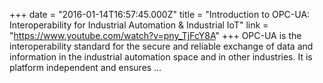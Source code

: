 +++
date = "2016-01-14T16:57:45.000Z"
title = "Introduction to OPC-UA: Interoperability for Industrial Automation & Industrial IoT"
link = "https://www.youtube.com/watch?v=pny_TjFcY8A"
+++
OPC-UA is the interoperability standard for the secure and reliable exchange of data and information in the industrial automation space and in other industries. It is platform independent and ensures …